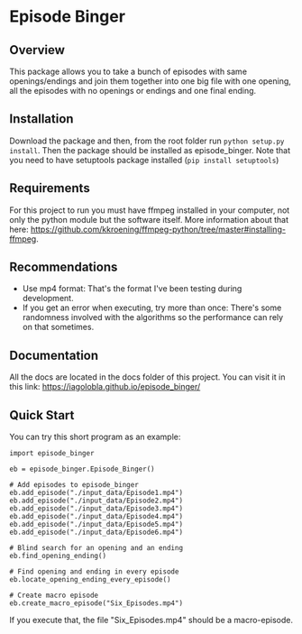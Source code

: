 # Episode Binger

## Overview 
This package allows you to take a bunch of episodes with same openings/endings and join them together into one big file with one opening, all the episodes with no openings or endings and one final ending.

## Installation
Download the package and then, from the root folder run `python setup.py install`. Then the package should be installed as episode_binger. Note that you need to have setuptools package installed (`pip install setuptools`)

## Requirements
For this project to run you must have ffmpeg installed in your computer, not only the python module but the software itself. More information about that here: https://github.com/kkroening/ffmpeg-python/tree/master#installing-ffmpeg.

## Recommendations

* Use mp4 format: That's the format I've been testing during development.
* If you get an error when executing, try more than once: There's some randomness involved with the algorithms so the performance can rely on that sometimes.

## Documentation
All the docs are located in the docs folder of this project. You can visit it in this link: https://iagolobla.github.io/episode_binger/

## Quick Start
You can try this short program as an example:

```
import episode_binger

eb = episode_binger.Episode_Binger()

# Add episodes to episode_binger
eb.add_episode("./input_data/Episode1.mp4")
eb.add_episode("./input_data/Episode2.mp4")
eb.add_episode("./input_data/Episode3.mp4")
eb.add_episode("./input_data/Episode4.mp4")
eb.add_episode("./input_data/Episode5.mp4")
eb.add_episode("./input_data/Episode6.mp4")

# Blind search for an opening and an ending
eb.find_opening_ending()

# Find opening and ending in every episode
eb.locate_opening_ending_every_episode()

# Create macro episode
eb.create_macro_episode("Six_Episodes.mp4")
```

If you execute that, the file "Six_Episodes.mp4" should be a macro-episode.